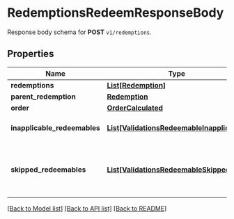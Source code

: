 # RedemptionsRedeemResponseBody

Response body schema for **POST** `v1/redemptions`.

## Properties

Name | Type | Description | Notes
------------ | ------------- | ------------- | -------------
**redemptions** | [**List[Redemption]**](Redemption.md) |  | [optional] 
**parent_redemption** | [**Redemption**](Redemption.md) |  | [optional] 
**order** | [**OrderCalculated**](OrderCalculated.md) |  | [optional] 
**inapplicable_redeemables** | [**List[ValidationsRedeemableInapplicable]**](ValidationsRedeemableInapplicable.md) | Lists validation results of each inapplicable redeemable. | [optional] 
**skipped_redeemables** | [**List[ValidationsRedeemableSkipped]**](ValidationsRedeemableSkipped.md) | Lists validation results of each redeemable. If a redeemable can be applied, the API returns &#x60;\&quot;status\&quot;: \&quot;APPLICABLE\&quot;&#x60;. | [optional] 

[[Back to Model list]](../README.md#documentation-for-models) [[Back to API list]](../README.md#documentation-for-api-endpoints) [[Back to README]](../README.md)


